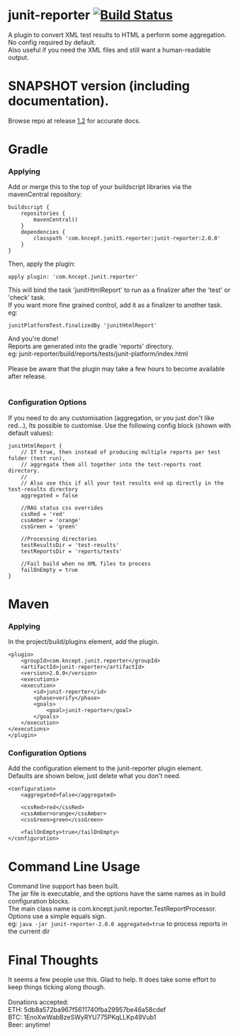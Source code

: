 # junit-reporter [![Build Status](https://travis-ci.org/kncept/junit-reporter.svg?branch=master)](https://travis-ci.org/kncept/junit-reporter)

A plugin to convert XML test results to HTML a perform some aggregation.<br/>
No config required by default.<br/>
Also useful if you need the XML files and still want a human-readable output.

# SNAPSHOT version (including documentation).
Browse repo at release [1.2](https://github.com/kncept/junit-reporter/tree/d2fd607393bedd309c35738ef0de54891f2db5f2) for accurate docs.

# Gradle

### Applying
Add or merge this to the top of your buildscript libraries via the mavenCentral repository:

    buildscript {
        repositories {
            mavenCentral()
        }
        dependencies {
            classpath 'com.kncept.junit5.reporter:junit-reporter:2.0.0'
        }
    }

Then, apply the plugin:

    apply plugin: 'com.kncept.junit.reporter'

This will bind the task 'junitHtmlReport' to run as a finalizer after the 'test' or 'check' task.<br/>
If you want more fine grained control, add it as a finalizer to another task. eg:

    junitPlatformTest.finalizedBy 'junitHtmlReport'
    
And you're done!<br/>
Reports are generated into the gradle 'reports' directory. <br/>
eg: junit-reporter/build/reports/tests/junit-platform/index.html<br/>
<br/>
Please be aware that the plugin may take a few hours to become available after release.<br/>
<br/>

### Configuration Options
If you need to do any customisation (aggregation, or you just don't like red...), Its possible to customise.
Use the following config block (shown with default values):

	junitHtmlReport {
		// If true, then instead of producing multiple reports per test folder (test run), 
		// aggregate them all together into the test-reports root directory.
		//
		// Also use this if all your test results end up directly in the test-results directory
		aggregated = false
		
		//RAG status css overrides
		cssRed = 'red'
		cssAmber = 'orange'
		cssGreen = 'green'
		
		//Processing directories
		testResultsDir = 'test-results'
		testReportsDir = 'reports/tests'
		
		//Fail build when no XML files to process
		failOnEmpty = true
	}

# Maven

### Applying

In the project/build/plugins element, add the plugin.

	<plugin>
		<groupId>com.kncept.junit.reporter</groupId>
		<artifactId>junit-reporter</artifactId>
		<version>2.0.0</version>
		<executions>
		<execution>
			<id>junit-reporter</id>
			<phase>verify</phase>
			<goals>
				<goal>junit-reporter</goal>
			</goals>
		</execution>
	</executions>
	</plugin>
	
	
### Configuration Options

Add the configuration element to the junit-reporter plugin element.<br/>
Defaults are shown below, just delete what you don't need.

	<configuration>
		<aggregated>false</aggregated>
		
		<cssRed>red</cssRed>
		<cssAmber>orange</cssAmber>
		<cssGreen>green</cssGreen>
		
		<failOnEmpty>true</tailOnEmpty>
	</configuration>
  


# Command Line Usage
Command line support has been built.<br/>
The jar file is executable, and the options have the same names as in build configuration blocks.<br/>
The main class name is com.kncept.junit.reporter.TestReportProcessor.<br/>
Options use a simple equals sign.<br/>
 eg: `java -jar junit-reporter-2.0.0 aggregated=true` to process reports in the current dir

# Final Thoughts

It seems a few people use this. Glad to help. It does take some effort to keep things ticking along though.<br/>
<br/>
Donations accepted: <br/>
ETH: 5db8a572ba967f5611740fba29957be46a58cdef <br/>
BTC: 1EnoXwWabBzeSWyRYU775PKqLLKp49Vub1 <br/>
Beer: anytime! <br/>
